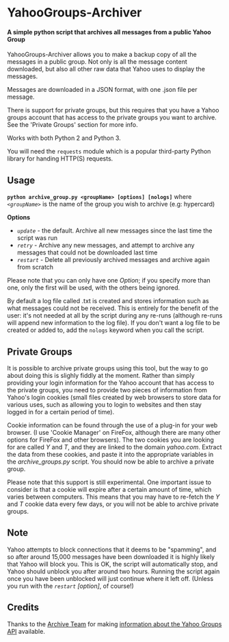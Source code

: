 # YahooGroups-Archiver

#### A simple python script that archives all messages from a public Yahoo Group

YahooGroups-Archiver allows you to make a backup copy of
all the messages in a public group.
Not only is all the message content downloaded,
but also all other raw data that Yahoo uses to display the messages.

Messages are downloaded in a JSON format, with one .json file per message.

There is support for private groups,
but this requires that you have a Yahoo groups account that
has access to the private groups you want to archive.
See the 'Private Groups' section for more info.

Works with both Python 2 and Python 3.

You will need the `requests` module
which is a popular third-party Python library for handing HTTP(S) requests.

## Usage
**`python archive_group.py <groupName> [options] [nologs]`**
where *`<groupName>`* is the name of the group you wish to archive
(e.g: hypercard)

**Options**
* *`update`* - the default.
  Archive all new messages since the last time the script was run
* *`retry`* - Archive any new messages, and
  attempt to archive any messages that could not be downloaded last time
* *`restart`* - Delete all previously archived messages and
  archive again from scratch

Please note that you can only have one *Option*;
if you specify more than one, only the first will be used,
with the others being ignored.

By default a log file called <groupname>.txt is created
and stores information such as what messages could not be received.
This is entirely for the benefit of the user:
it's not needed at all by the script during any re-runs
(although re-runs will append new information to the log file).
If you don't want a log file to be created or added to,
add the `nologs` keyword when you call the script.

## Private Groups
It is possible to archive private groups using this tool,
but the way to go about doing this is slighly fiddly at the moment.
Rather than simply providing your login information for the
Yahoo account that has access to the private groups,
you need to provide two pieces of information from Yahoo's login cookies
(small files created by web browsers to store data for various uses,
such as allowing you to login to websites and then stay logged in
for a certain period of time).

Cookie information can be found through the use of a plug-in for
your web browser.
(I use 'Cookie Manager' on FireFox, although there are
many other options for FireFox and other browsers).
The two cookies you are looking for are called *Y* and *T*,
and they are linked to the domain *yahoo.com*.
Extract the data from these cookies, and paste it into the
appropriate variables in the *archive_groups.py* script.
You should now be able to archive a private group.

Please note that this support is still experimental.
One important issue to consider is that a cookie will expire after
a certain amount of time, which varies between computers.
This means that you may have to re-fetch the *Y* and *T* cookie data
every few days, or you will not be able to archive private groups.

## Note
Yahoo attempts to block connections that it deems to be "spamming",
and so after around 15,000 messages have been downloaded it is
highly likely that Yahoo will block you.
This is OK, the script will automatically stop,
and Yahoo should unblock you after around two hours.
Running the script again once you have been unblocked will just
continue where it left off.
(Unless you run with the *`restart`* *[option]*, of course!)

## Credits
Thanks to the [Archive Team](http://archiveteam.org/)
for making [information about the Yahoo Groups API][1]
available.

[1]: http://www.archiveteam.org/index.php?title=Yahoo!_Groups
